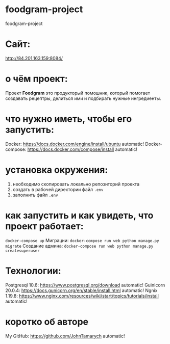 # foodgram-project
foodgram-project

# Сайт:
http://84.201.163.159:8084/

# о чём проект:
Проект **Foodgram** это продукторый помошник, который помогает создавать рецептры,
делиться ими и подбирать нужные ингредиенты.

# что нужно иметь, чтобы его запустить:
Docker: https://docs.docker.com/engine/install/ubuntu automatic! 
Docker-compose: https://docs.docker.com/compose/install automatic!

# установка окружения:
1) необходимо скопировать локально репозиторий проекта
2) создать в рабочей директории файл `.env`
3) заполнить файл `.env`

# как запустить и как увидеть, что проект работает:
`docker-compose up`
Миграции: `docker-compose run web python manage.py migrate`
Создание админа: `docker-compose run web python manage.py createsuperuser`

# Технологии:
Postgresql 10.6: https://www.postgresql.org/download automatic!
Guinicorn 20.0.4: https://docs.gunicorn.org/en/stable/install.html automatic!
Ngnix 1.19.8: https://www.nginx.com/resources/wiki/start/topics/tutorials/install automatic!

# коротко об авторе
My GitHub: https://github.com/JohnTamarych automatic!